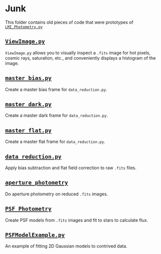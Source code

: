 # Junk
This folder contains old pieces of code that were prototypes of [`LMI_Photometry.py`](LMI_Photometry.py)

[`ViewImage.py`](ViewImage.py)
---

`ViewImage.py` allows you to visually inspect a `.fits` image for hot pixels, cosmic rays, saturation, etc., and conveniently displays a histogram of the image.

[`master_bias.py`](master_bias.py)
---

Create a master bias frame for `data_reduction.py`.

[`master_dark.py`](master_dark.py)
---

Create a master dark frame for `data_reduction.py`.

[`master_flat.py`](master_flat.py)
---

Create a master flat frame for `data_reduction.py`.

[`data_reduction.py`](data_reduction.py)
---

Apply bias subtraction and flat field correction to raw `.fits` files.


[`aperture_photometry`](aperture_photometry.py)
---

Do aperture photometry on reduced `.fits` images.

[`PSF_Photometry`](PSF_Photometry.py)
---

Create PSF models from `.fits` images and fit to stars to calculate flux.

[`PSFModelExample.py`](PSFModelExample.py)
---

An example of fitting 2D Gaussian models to contrived data.
